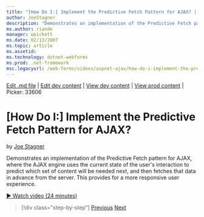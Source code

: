 ```yaml
---
title: "[How Do I:] Implement the Predictive Fetch Pattern for AJAX? | Microsoft Docs"
author: JoeStagner
description: "Demonstrates an implementation of the Predictive Fetch pattern for AJAX, where the AJAX engine uses the current state of the user's interaction to predict wh..."
ms.author: riande
manager: wpickett
ms.date: 02/13/2007
ms.topic: article
ms.assetid: 
ms.technology: dotnet-webforms
ms.prod: .net-framework
msc.legacyurl: /web-forms/videos/aspnet-ajax/how-do-i-implement-the-predictive-fetch-pattern-for-ajax
---
```

[Edit .md file](C:\Projects\msc\dev\Msc.Www\Web.ASP\App_Data\github\web-forms\videos\aspnet-ajax\how-do-i-implement-the-predictive-fetch-pattern-for-ajax.md) | [Edit dev content](http://www.aspdev.net/umbraco#/content/content/edit/26583) | [View dev content](http://docs.aspdev.net/tutorials/web-forms/videos/aspnet-ajax/how-do-i-implement-the-predictive-fetch-pattern-for-ajax.html) | [View prod content](http://www.asp.net/web-forms/videos/aspnet-ajax/how-do-i-implement-the-predictive-fetch-pattern-for-ajax) | Picker: 33606

[How Do I:] Implement the Predictive Fetch Pattern for AJAX?
====================
by [Joe Stagner](https://github.com/JoeStagner)

Demonstrates an implementation of the Predictive Fetch pattern for AJAX, where the AJAX engine uses the current state of the user's interaction to predict which set of content will be needed next, and then fetches that data in advance from the server. This provides for a more responsive user experience.

[&#9654; Watch video (24 minutes)](https://channel9.msdn.com/Blogs/ASP-NET-Site-Videos/how-do-i-implement-the-predictive-fetch-pattern-for-ajax)

>[!div class="step-by-step"] [Previous](how-do-i-use-the-aspnet-ajax-timer-control.md) [Next](how-do-i-implement-the-ajax-paging-pattern.md)